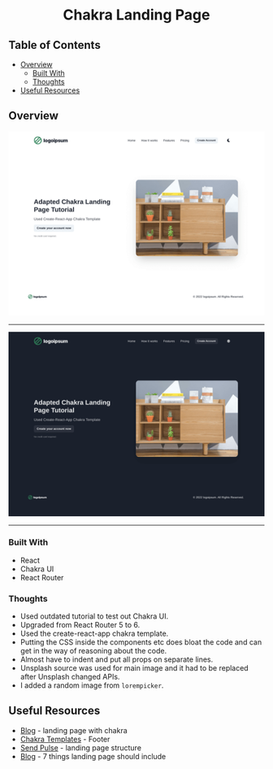 <h1 align="center">Chakra Landing Page</h1>

## Table of Contents

- [Overview](#overview)
  - [Built With](#built-with)
  - [Thoughts](#thoughts)
- [Useful Resources](#useful-resources)

## Overview

![Light](screenshots/chakra-landing-light.png)

***

![Dark](screenshots/chakra-landing-dark.png)

***

### Built With

- React
- Chakra UI
- React Router  

### Thoughts

- Used outdated tutorial to test out Chakra UI. 
- Upgraded from React Router 5 to 6.
- Used the create-react-app chakra template.
- Putting the CSS inside the components etc does bloat the code and can get in the way of reasoning about the code. 
- Almost have to indent and put all props on separate lines.
- Unsplash source was used for main image and it had to be replaced after Unsplash changed APIs.
- I added a random image from `lorempicker`.

## Useful Resources

- [Blog](https://raptis.wtf/blog/build-a-landing-page-with-chakra-ui-part-1/) - landing page with chakra
- [Chakra Templates](https://chakra-templates.dev/page-sections/footer) - Footer
- [Send Pulse](https://sendpulse.com/blog/landing-page-structure) - landing page structure
- [Blog](https://shaunhogg.com/insights/7-things-your-landing-pages-should-include/) - 7 things landing page should include
